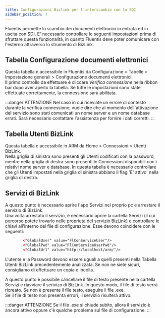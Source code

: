 ```yaml
---
title: Configurazioni Bizlink per l'interscambio con lo SDI
sidebar_position: 7
---
```


Fluentis permette lo scambio dei documenti elettronici in entrata ed in uscita con SDI. E' necessario controllare le seguenti impostazioni prima di sfruttare questa funzionalità, in quanto Fluentis deve poter comunicare con l'esterno attraverso lo strumento di BizLink.

## Tabella Configurazione documenti elettronici

Questa tabella è accessibile in Fluentis da Configurazione > Tabelle > Impostazione generali > Configurazione documenti elettronici.    
Il primo controllo da effettuare è cliccare *Verifica connessione* nella ribbon bar dopo aver aperto la tabella. Se tutte le impostazioni sono state effettuate correttamente, la connessione sarà abilitata. 

:::danger ATTENZIONE
Nel caso in cui riceviate un errore di contesto durante la verifica connessione, vuole dire che al momento dell'attivazione del servizio sono stati comunicati un nome server e un nome database errati. Sarà necessario contattare l'assistenza per fornire i dati corretti.
:::


## Tabella Utenti BizLink

Questa tabella è accessibile in ARM da Home > Connessioni > Utenti BizLink.    
Nella griglia di sinistra sono presenti gli Utenti codificati con la password, mentre nella griglia di destra sono presenti le Connessioni disponibili con i relativi nome server e database.
In questa tabella è necessario controllare che gli Utenti impostati nella griglia di sinistra abbiano il flag 'E' attivo' nella griglia di destra. 


## Servizi di BizLink

A questo punto è necessario aprire l'app Servizi nel proprio pc e arrestare il servizio di BizLink.     
Una volta arrestato il servizio, è necessario aprire la cartella Servizi (il cui percorso potete trovarlo nelle proprietà del servizio BizLink) e controllare le chiavi all'interno del file di configurazione. Esse devono coincidere con le seguenti:

```xml
        <"GlobalUser" value="FlConServiceUser"/>
        <"GlobalPwd" value="FlConServiceUserPwd"/>
        <"GlobalUrl" value="http://localhost/arm/"/>
```
L'utente e la Password devono essere uguali a quelli presenti nella Tabella Utenti BizLink precedentemente analizzata. Se non ne siete sicuri, consigliamo di effettuare un copia e incolla.      

A questo punto è possibile cancellare il file di testo presente nella cartella Servizi e riavviare il serivizo di BizLink. In questo modo, il file di testo verrà ricreato. Se non è presente il file testo, eseguire il file .exe.    
Se il file di testo non presenta errori, il servizio risulterà attivo. 

:::danger ATTENZIONE
Se il file .exe si chiude subito, allora il servizio è ancora attivo oppure c'è qualche problema sul file di configurazione.
:::